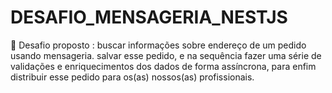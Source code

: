 # DESAFIO_MENSAGERIA_NESTJS
 🏡 Desafio proposto : buscar informações sobre endereço de um pedido usando mensageria. salvar esse pedido, e na sequência fazer uma série de validações e enriquecimentos dos dados de forma assíncrona, para enfim distribuir esse pedido para os(as) nossos(as) profissionais.

